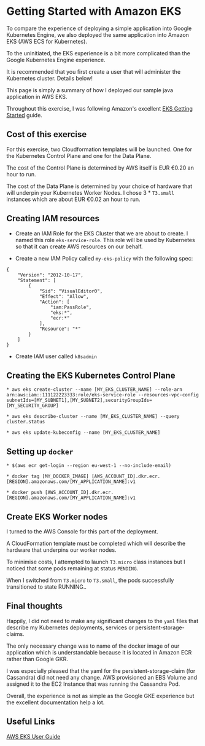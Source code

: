 
# Getting Started with Amazon EKS

To compare the experience of deploying a simple application into Google Kubernetes Engine, we also deployed the same application into Amazon EKS (AWS ECS for Kubernetes).

To the uninitiated, the EKS experience is a bit more complicated than the Google Kubernetes Engine experience.

It is recommended that you first create a user that will administer the Kubernetes cluster.  Details below!

This page is simply a summary of how I deployed our sample java application in AWS EKS.

Throughout this exercise, I was following Amazon's excellent [EKS Getting Started](https://docs.aws.amazon.com/eks/latest/userguide/getting-started.html) guide.

## Cost of this exercise

For this exercise, two Cloudformation templates will be launched.  One for the Kubernetes Control Plane and one for the Data Plane.

The cost of the Control Plane is determined by AWS itself is EUR €0.20 an hour to run.

The cost of the Data Plane is determined by your choice of hardware that will underpin your Kubernetes Worker Nodes.  I chose 3 * `T3.small` instances which are about EUR €0.02 an hour to run.


## Creating IAM resources

* Create an IAM Role for the EKS Cluster that we are about to create.  I named this role `eks-service-role`.  This role will be used by Kubernetes so that it can create AWS resources on our behalf.
    
* Create a new IAM Policy called `my-eks-policy` with the following spec:
```
{
    "Version": "2012-10-17",
    "Statement": [
        {
            "Sid": "VisualEditor0",
            "Effect": "Allow",
            "Action": [
                "iam:PassRole",
                "eks:*",
                "ecr:*"
            ],
            "Resource": "*"
        }
    ]
}
```

* Create IAM user called `k8sadmin`

## Creating the EKS Kubernetes Control Plane
    * aws eks create-cluster --name [MY_EKS_CLUSTER_NAME] --role-arn arn:aws:iam::111122223333:role/eks-service-role --resources-vpc-config subnetIds=[MY_SUBNET1],[MY_SUBNET2],securityGroupIds=[MY_SECURITY_GROUP]

    * aws eks describe-cluster --name [MY_EKS_CLUSTER_NAME] --query cluster.status

    * aws eks update-kubeconfig --name [MY_EKS_CLUSTER_NAME]

## Setting up `docker`
    * $(aws ecr get-login --region eu-west-1 --no-include-email)

    * docker tag [MY_DOCKER_IMAGE] [AWS_ACCOUNT_ID].dkr.ecr.[REGION].amazonaws.com/[MY_APPLICATION_NAME]:v1

    * docker push [AWS_ACCOUNT_ID].dkr.ecr.[REGION].amazonaws.com/[MY_APPLICATION_NAME]:v1

## Create EKS Worker nodes

I turned to the AWS Console for this part of the deployment.

A CloudFormation template must be completed which will describe the hardware that underpins our worker nodes.

To minimise costs, I attempted to launch `T3.micro` class instances but I noticed that some pods remaining at status `PENDING`.  

When I switched from `T3.micro` to `T3.small`, the pods successfully transitioned to state RUNNING..

## Final thoughts

Happily, I did not need to make any significant changes to the `yaml` files that describe my Kubernetes deployments, services or persistent-storage-claims.

The only necessary change was to name of the docker image of our application which is understandable because it is located in Amazon ECR rather than Google GKR.

I was especially pleased that the yaml for the persistent-storage-claim (for Cassandra) did not need any change.  AWS provisioned an EBS Volume and assigned it to the EC2 Instance that was running the Cassandra Pod.

Overall, the experience is not as simple as the Google GKE experience but the excellent documentation help a lot.

## Useful Links

[AWS EKS User Guide](https://docs.aws.amazon.com/eks/latest/userguide/getting-started.html)

